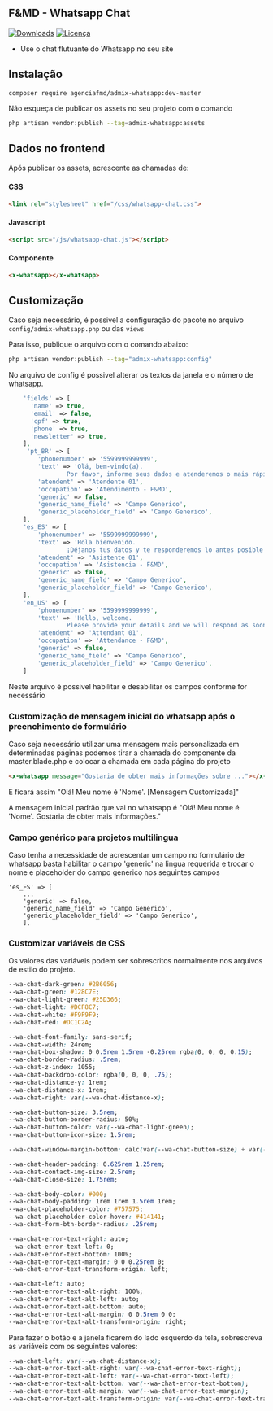 ## F&MD - Whatsapp Chat

[![Downloads](https://img.shields.io/packagist/dt/agenciafmd/admix-whatsapp.svg?style=flat-square)](https://packagist.org/packages/agenciafmd/admix-whatsapp)
[![Licença](https://img.shields.io/badge/license-MIT-brightgreen.svg?style=flat-square)](LICENSE.md)

- Use o chat flutuante do Whatsapp no seu site

## Instalação

```
composer require agenciafmd/admix-whatsapp:dev-master
```

Não esqueça de publicar os assets no seu projeto com o comando 

```bash
php artisan vendor:publish --tag=admix-whatsapp:assets
```

## Dados no frontend

Após publicar os assets, acrescente as chamadas de:

#### CSS

````html
<link rel="stylesheet" href="/css/whatsapp-chat.css">
````

#### Javascript

```html
<script src="/js/whatsapp-chat.js"></script>
````

#### Componente

```html
<x-whatsapp></x-whatsapp>
```
 
## Customização

Caso seja necessário, é possivel a configuração do pacote no arquivo `config/admix-whatsapp.php` ou das `views`

Para isso, publique o arquivo com o comando abaixo:

```bash
php artisan vendor:publish --tag="admix-whatsapp:config"
```
No arquivo de config é possivel alterar os textos da janela e o número de whatsapp.

```php
    'fields' => [
      'name' => true,
      'email' => false,
      'cpf' => true,
      'phone' => true,
      'newsletter' => true,
    ],
     'pt_BR' => [
        'phonenumber' => '5599999999999',
        'text' => 'Olá, bem-vindo(a).
                Por favor, informe seus dados e atenderemos o mais rápido possível!',
        'atendent' => 'Atendente 01',
        'occupation' => 'Atendimento - F&MD',
        'generic' => false,
        'generic_name_field' => 'Campo Generico',
        'generic_placeholder_field' => 'Campo Generico',
    ],
    'es_ES' => [
        'phonenumber' => '5599999999999',
        'text' => 'Hola bienvenido.
                ¡Déjanos tus datos y te responderemos lo antes posible!',
        'atendent' => 'Asistente 01',
        'occupation' => 'Asistencia - F&MD',
        'generic' => false,
        'generic_name_field' => 'Campo Generico',
        'generic_placeholder_field' => 'Campo Generico',
    ],
    'en_US' => [
        'phonenumber' => '5599999999999',
        'text' => 'Hello, welcome.
                Please provide your details and we will respond as soon as possible!',
        'atendent' => 'Attendant 01',
        'occupation' => 'Attendance - F&MD',
        'generic' => false,
        'generic_name_field' => 'Campo Generico',
        'generic_placeholder_field' => 'Campo Generico',
    ]
```

Neste arquivo é possivel habilitar e desabilitar os campos conforme for necessário

### Customização de mensagem inicial do whatsapp após o preenchimento do formulário

Caso seja necessário utilizar uma mensagem mais personalizada em determinadas páginas podemos tirar a chamada do componente da master.blade.php e colocar a chamada em cada página do projeto

```html
<x-whatsapp message="Gostaria de obter mais informações sobre ..."></x-whatsapp>
```
E ficará assim "Olá! Meu nome é 'Nome'. [Mensagem Customizada]"

A mensagem inicial padrão que vai no whatsapp é "Olá! Meu nome é 'Nome'. Gostaria de obter mais informações."

### Campo genérico para projetos multilingua

Caso tenha a necessidade de acrescentar um campo no formulário de whatsapp basta habilitar o campo 'generic' na lingua requerida e trocar o nome e placeholder do campo generico nos seguintes campos
```
'es_ES' => [
    ...
    'generic' => false,
    'generic_name_field' => 'Campo Generico',
    'generic_placeholder_field' => 'Campo Generico',
    ],
```
### Customizar variáveis de CSS
Os valores das variáveis podem ser sobrescritos normalmente nos arquivos de estilo do projeto.
```css
--wa-chat-dark-green: #2B6056;
--wa-chat-green: #128C7E;
--wa-chat-light-green: #25D366;
--wa-chat-light: #DCF8C7;
--wa-chat-white: #F9F9F9;
--wa-chat-red: #DC1C2A;

--wa-chat-font-family: sans-serif;
--wa-chat-width: 24rem;
--wa-chat-box-shadow: 0 0.5rem 1.5rem -0.25rem rgba(0, 0, 0, 0.15);
--wa-chat-border-radius: .5rem;
--wa-chat-z-index: 1055;
--wa-chat-backdrop-color: rgba(0, 0, 0, .75);
--wa-chat-distance-y: 1rem;
--wa-chat-distance-x: 1rem;
--wa-chat-right: var(--wa-chat-distance-x);

--wa-chat-button-size: 3.5rem;
--wa-chat-button-border-radius: 50%;
--wa-chat-button-color: var(--wa-chat-light-green);
--wa-chat-button-icon-size: 1.5rem;

--wa-chat-window-margin-bottom: calc(var(--wa-chat-button-size) + var(--wa-chat-distance-y) + 1rem);

--wa-chat-header-padding: 0.625rem 1.25rem;
--wa-chat-contact-img-size: 2.5rem;
--wa-chat-close-size: 1.75rem;

--wa-chat-body-color: #000;
--wa-chat-body-padding: 1rem 1rem 1.5rem 1rem;
--wa-chat-placeholder-color: #757575;
--wa-chat-placeholder-color-hover: #414141;
--wa-chat-form-btn-border-radius: .25rem;

--wa-chat-error-text-right: auto;
--wa-chat-error-text-left: 0;
--wa-chat-error-text-bottom: 100%;
--wa-chat-error-text-margin: 0 0 0.25rem 0;
--wa-chat-error-text-transform-origin: left;

--wa-chat-left: auto;
--wa-chat-error-text-alt-right: 100%;
--wa-chat-error-text-alt-left: auto;
--wa-chat-error-text-alt-bottom: auto;
--wa-chat-error-text-alt-margin: 0 0.5rem 0 0;
--wa-chat-error-text-alt-transform-origin: right;
```
Para fazer o botão e a janela ficarem do lado esquerdo da tela, sobrescreva as variáveis com os seguintes valores:
```css
--wa-chat-left: var(--wa-chat-distance-x);
--wa-chat-error-text-alt-right: var(--wa-chat-error-text-right);
--wa-chat-error-text-alt-left: var(--wa-chat-error-text-left);
--wa-chat-error-text-alt-bottom: var(--wa-chat-error-text-bottom);
--wa-chat-error-text-alt-margin: var(--wa-chat-error-text-margin);
--wa-chat-error-text-alt-transform-origin: var(--wa-chat-error-text-transform-origin);
```
